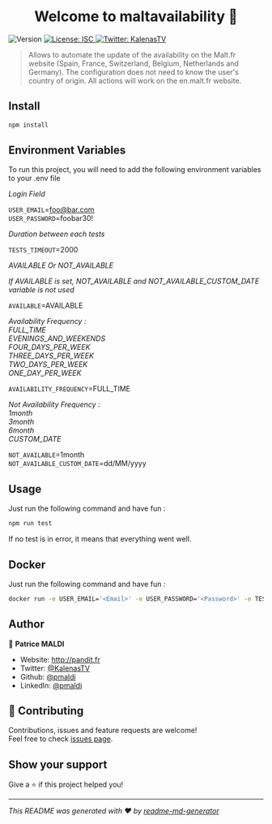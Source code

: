 <h1 align="center">Welcome to maltavailability 👋</h1>
<p>
  <img alt="Version" src="https://img.shields.io/badge/version-1.0.0-blue.svg?cacheSeconds=2592000" />
  <a href="#" target="_blank">
    <img alt="License: ISC" src="https://img.shields.io/badge/License-ISC-yellow.svg" />
  </a>
  <a href="https://twitter.com/KalenasTV" target="_blank">
    <img alt="Twitter: KalenasTV" src="https://img.shields.io/twitter/follow/KalenasTV.svg?style=social" />
  </a>
</p>

> Allows to automate the update of the availability on the Malt.fr website (Spain, France, Switzerland, Belgium, Netherlands and Germany). The configuration does not need to know the user's country of origin. All actions will work on the en.malt.fr website.

## Install

```sh
npm install
```


## Environment Variables

To run this project, you will need to add the following environment variables to your .env file

<p><em>Login Field</em></p>

`USER_EMAIL`=foo@bar.com<br />
`USER_PASSWORD`=foobar30!<br />

<p><em>Duration between each tests</em></p>

`TESTS_TIMEOUT`=2000

<p><em>AVAILABLE Or NOT_AVAILABLE</em></p>
<p><em>If AVAILABLE is set, NOT_AVAILABLE and NOT_AVAILABLE_CUSTOM_DATE variable is not used</em></p>

`AVAILABLE`=AVAILABLE

<p><em>Availability Frequency : <br />
FULL_TIME<br />
EVENINGS_AND_WEEKENDS<br />
FOUR_DAYS_PER_WEEK<br />
THREE_DAYS_PER_WEEK<br />
TWO_DAYS_PER_WEEK<br />
ONE_DAY_PER_WEEK<br /></em></p>

`AVAILABILITY_FREQUENCY`=FULL_TIME

<p><em> Not Availability Frequency :<br />
1month<br />
3month<br />
6month<br />
CUSTOM_DATE<br /></em></p>

`NOT_AVAILABLE`=1month <br />
`NOT_AVAILABLE_CUSTOM_DATE`=dd/MM/yyyy

## Usage

Just run the following command and have fun :

```sh
npm run test
```
If no test is in error, it means that everything went well.

## Docker

Just run the following command and have fun :

```sh
docker run -e USER_EMAIL='<Email>' -e USER_PASSWORD='<Password>' -e TESTS_TIMEOUT=2000 -e AVAILABLE=AVAILABLE -e AVAILABILITY_FREQUENCY=FULL_TIME maltavailability
```


## Author

👤 **Patrice MALDI**

* Website: http://pandit.fr
* Twitter: [@KalenasTV](https://twitter.com/KalenasTV)
* Github: [@pmaldi](https://github.com/pmaldi)
* LinkedIn: [@pmaldi](https://linkedin.com/in/pmaldi)

## 🤝 Contributing

Contributions, issues and feature requests are welcome!<br />Feel free to check [issues page](https://github.com/pmaldi/maltAvailability/issues). 

## Show your support

Give a ⭐️ if this project helped you!

***
_This README was generated with ❤️ by [readme-md-generator](https://github.com/kefranabg/readme-md-generator)_